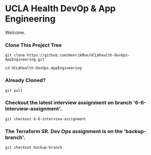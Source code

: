 # UCLA Health DevOp & App Engineering 

Welcome.

### Clone This Project Tree

`git clone https://github.com/HenrikMoe/UCLAhealth-DevOps-AppEngineering.git`

`cd UCLAhealth-DevOps-AppEngineering`

### Already Cloned? 

`git pull`

### Checkout the latest interview assignment on branch '6-6-interview-assignment'.

`git checkout 6-6-interview-assignment`

### The Terraform SR. Dev Ops assignment is on the 'backup-branch'.

`git checkout backup-branch`

